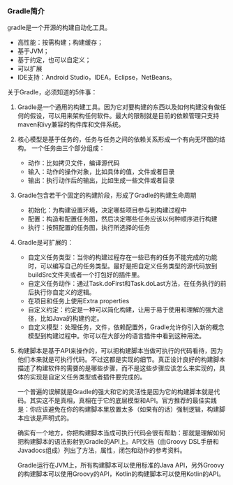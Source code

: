 ### Gradle简介

gradle是一个开源的构建自动化工具。
- 高性能：按需构建；构建缓存；
- 基于JVM；
- 基于约定，也可以自定义；
- 可以扩展
- IDE支持：Android Studio，IDEA，Eclipse，NetBeans。

关于Gradle，必须知道的5件事：
1. Gradle是一个通用的构建工具。因为它对要构建的东西以及如何构建没有做任何的假设，可以用来架构任何软件。最大的限制就是目前的依赖管理只支持maven和ivy兼容的构件库和文件系统。
2. 核心模型是基于任务的，任务与任务之间的依赖关系形成一个有向无环图的结构。
    一个任务由三个部分组成：
    - 动作：比如拷贝文件，编译源代码
    - 输入：动作的操作对象，比如具体的值，文件或者目录
    - 输出：执行动作后的输出，比如生成一些文件或者目录
3. Gradle包含若干个固定的构建阶段，形成了Gradle的构建生命周期
    - 初始化：为构建设置环境，决定哪些项目参与到构建过程中
    - 配置：构造和配置任务图，然后决定哪些任务应该以何种顺序进行构建
    - 执行：按照配置的任务图，执行所选择的任务
4. Gradle是可扩展的：
    - 自定义任务类型：当你的构建过程存在一些已有的任务不能完成的功能时，可以编写自己的任务类型。最好是把自定义任务类型的源代码放到buildSrc文件夹或者一个打包好的插件里。
    - 自定义任务动作：通过Task.doFirst和Task.doLast方法，在任务执行的前后执行你自定义的逻辑。
    - 在项目和任务上使用Extra properties
    - 自定义约定：约定是一种可以简化构建，让用于易于使用和理解的强大途径，比如Java的构建约定。
    - 自定义模型：处理任务，文件，依赖配置外，Gradle允许你引入新的概念模型到构建过程中。你可以在大部分的语言插件中看到这种用法。
5. 构建脚本是基于API来操作的，可以把构建脚本当做可执行的代码看待，因为他们本来就是可执行代码。不过这都是实现的细节。真正设计良好的构建脚本描述了构建软件的需要的是哪些步骤，而不是这些步骤应该怎么来实现的，具体的实现是自定义任务类型或者插件要完成的。

    一个普遍的误解就是Gradle的强大和它的灵活性是因为它的构建脚本就是代码。其实这不是真相，真相在于它的底层模型和API。官方推荐的最佳实践是：你应该避免在你的构建脚本里放置太多（如果有的话）强制逻辑，构建脚本应该是声明式的。

    确实有一个地方，你把构建脚本当成可执行代码会很有帮助：那就是理解如何把构建脚本的语法影射到Gradle的API上。API文档（由Groovy DSL手册和Javadocs组成）列出了方法，属性，闭包和动作的参考资料。

    Gradle运行在JVM上，所有构建脚本可以使用标准的Java API，另外Groovy的构建脚本可以使用Groovy的API，Kotlin的构建脚本可以使用Kotlin的API。



